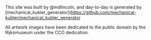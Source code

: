 This site was built by @mdlincoln, and day-to-day is generated by [mechanical_kubler_generator](https://github.com/mechanical-kubler/mechanical_kubler_generator

All artwork images have been dedicated to the public domain by the Rijksmuseum under the CCO dedication.
